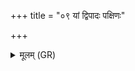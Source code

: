 +++
title = "०९ यां द्विपादः पक्षिणः"

+++
<details><summary>मूलम् (GR)</summary>

यां द्विपादः पक्षिणः संपतन्ति  
हंसाः सुपर्णाः शकुना वयांसि ।  
यस्यां वात ईयते मातरिश्वा  
रजांसि कृण्वंश् च्यावयंश् च वृक्षान् ।  
वातस्य प्रवाम् उपवाम् अनु वात्य् अर्चिर्  
यस्यां कृष्णम् अरुणं च संभृते  
अहोरात्रे विहिते भूम्याम् अधि ॥
</details>